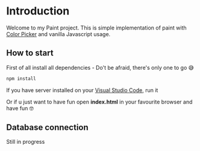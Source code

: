 # Introduction

Welcome to my Paint project. This is simple implementation of paint with [Color Picker](https://taufik-nurrohman.js.org/color-picker/) and vanilla Javascript usage.

## How to start

First of all install all dependencies - Do't be afraid, there's only one to go 😅

```bash
npm install
```

If you have server installed on your [Visual Studio Code](https://code.visualstudio.com/), run it

Or if u just want to have fun open **index.html** in your favourite browser and have fun 🤓

## Database connection

Still in progress
